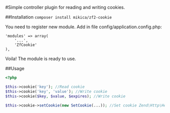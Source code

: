 #Simple controller plugin for reading and writing cookies.

##Installation
`composer install mikica/zf2-cookie`

You need to register new module. Add in file config/application.config.php: 

```
'modules' => array(
    '...',
    'ZfCookie'
),
```

Voila! The module is ready to use. 

##Usage

```php
<?php

$this->cookie('key'); //Read cookie
$this->cookie('key', 'value'); //Write cookie
$this->cookie($key, $value, $expires); //Write cookie

$this->cookie->setCookie(new SetCookie(...)); //Set cookie Zend\Http\Header\SetCookie
```

